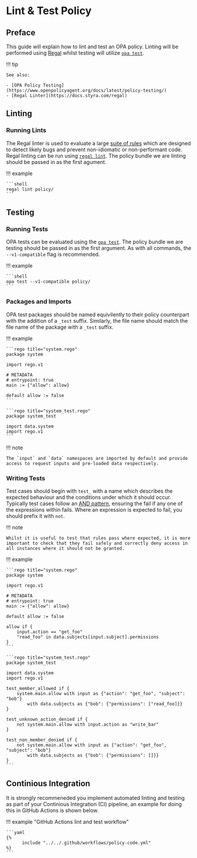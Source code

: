 # Lint & Test Policy

## Preface

This guide will explain how to lint and test an OPA policy. Linting will be performed using [Regal](https://docs.styra.com/regal) whilst testing will utilize [`opa test`](https://www.openpolicyagent.org/docs/latest/cli/#opa-test).

!!! tip

    See also:
    
    - [OPA Policy Testing](https://www.openpolicyagent.org/docs/latest/policy-testing/)
    - [Regal Linter](https://docs.styra.com/regal)

## Linting

### Running Lints

The Regal linter is used to evaluate a large [suite of rules](https://docs.styra.com/regal/category/rules) which are designed to detect likely bugs and prevent non-idiomatic or non-performant code. Regal linting can be run using [`regal lint`](https://docs.styra.com/regal/category/rules). The policy bundle we are linting should be passed in as the first agument.

!!! example

    ```shell
    regal lint policy/
    ```

## Testing

### Running Tests

OPA tests can be evaluated using the [`opa test`](https://www.openpolicyagent.org/docs/latest/cli/#opa-test). The policy bundle we are testing should be passed in as the first argument. As with all commands, the `--v1-compatible` flag is recommended.

!!! example

    ```shell
    opa test --v1-compatible policy/
    ```

### Packages and Imports

OPA test packages should be named equivilently to their policy counterpart with the addition of a `_test` suffix. Similarly, the file name should match the file name of the package with a `_test` suffix.

!!! example

    ```rego title="system.rego"
    package system

    import rego.v1

    # METADATA
    # entrypoint: true
    main := {"allow": allow}

    default allow := false
    ```

    ```rego title="system_test.rego"
    package system_test

    import data.system
    import rego.v1
    ```

!!! note

    The `input` and `data` namespaces are imported by default and provide access to request inputs and pre-loaded data respectively.

### Writing Tests

Test cases should begin with `test_` with a name which describes the expected behaviour and the conditions under which it should occur. Typically test cases follow an [AND pattern](write-policy.md#and), ensuring the fail if any one of the expressions within fails. Where an expression is expected to fail, you should prefix it with `not`.

!!! note

    Whilst it is useful to test that rules pass where expected, it is more important to check that they fail safely and correctly deny access in all instances where it should not be granted.

!!! example

    ```rego title="system.rego"
    package system

    import rego.v1

    # METADATA
    # entrypoint: true
    main := {"allow": allow}

    default allow := false

    allow if {
        input.action == "get_foo"
        "read_foo" in data.subjects[input.subject].permissions
    }
    ```

    ```rego title="system_test.rego"
    package system_test

    import data.system
    import rego.v1

    test_member_allowed if {
        system.main.allow with input as {"action": "get_foo", "subject": "bob"}
            with data.subjects as {"bob": {"permissions": ["read_foo]}}
    }

    test_unknown_action_denied if {
        not system.main.allow with input.action as "write_bar"
    }

    test_non_member_denied if {
        not system.main.allow with input as {"action": "get_foo", "subject": "bob"}
            with data.subjects as {"bob": {"permissions": []}}
    }
    ```

## Continious Integration

It is strongly recommeneded you implement automated linting and testing as part of your Continious Integration (CI) pipeline, an example for doing this in GitHub Actions is shown below.

!!! example "GitHub Actions lint and test workflow"

    ```yaml
    {%
          include "../../.github/workflows/policy-code.yml"
    %}
    ```